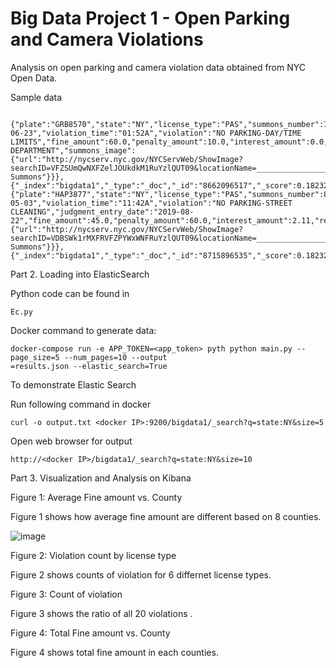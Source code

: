 # Big Data Project 1 - Open Parking and Camera Violations

Analysis on open parking and camera violation data obtained from NYC Open Data.

Sample data

```

{"plate":"GRB8570","state":"NY","license_type":"PAS","summons_number":1406780807,"issue_date":"2016-06-23","violation_time":"01:52A","violation":"NO PARKING-DAY/TIME LIMITS","fine_amount":60.0,"penalty_amount":10.0,"interest_amount":0.0,"reduction_amount":0.0,"payment_amount":70.0,"amount_due":0.0,"precinct":"067","county":"K","issuing_agency":"POLICE DEPARTMENT","summons_image":{"url":"http://nycserv.nyc.gov/NYCServWeb/ShowImage?searchID=VFZSUmQwNXFZelJOUkdkM1RuYzlQUT09&locationName=_____________________","description":"View Summons"}}},{"_index":"bigdata1","_type":"_doc","_id":"8662096517","_score":0.18232156,"_source":{"plate":"HAP3877","state":"NY","license_type":"PAS","summons_number":8662096517,"issue_date":"2019-05-03","violation_time":"11:42A","violation":"NO PARKING-STREET CLEANING","judgment_entry_date":"2019-08-22","fine_amount":45.0,"penalty_amount":60.0,"interest_amount":2.11,"reduction_amount":0.08,"payment_amount":107.03,"amount_due":0.0,"precinct":"040","county":"BX","issuing_agency":"TRAFFIC","summons_image":{"url":"http://nycserv.nyc.gov/NYCServWeb/ShowImage?searchID=VDBSWk1rMXFRVFZPYWxWNFRuYzlQUT09&locationName=_____________________","description":"View Summons"}}},{"_index":"bigdata1","_type":"_doc","_id":"8715896535","_score":0.18232156,"_source":
```

Part 2. Loading into ElasticSearch

Python code can be found in 
```
Ec.py
```
Docker command to generate data:
```
docker-compose run -e APP_TOKEN=<app_token> pyth python main.py --page_size=5 --num_pages=10 --output
=results.json --elastic_search=True
```
To demonstrate Elastic Search 

Run following command in docker
```
curl -o output.txt <docker IP>:9200/bigdata1/_search?q=state:NY&size=5
```
Open web browser for output
```
http://<docker IP>/bigdata1/_search?q=state:NY&size=10
```

Part 3. Visualization and Analysis on Kibana

Figure 1: Average Fine amount vs. County

Figure 1 shows how average fine amount are different based on 8 counties.

![image](https://user-images.githubusercontent.com/57785809/77029292-ae04ea00-6971-11ea-9373-ff1e84bf5643.png)

Figure 2: Violation count by license type

Figure 2 shows counts of violation for  6 differnet license types.


Figure 3: Count of violation 

Figure 3 shows the ratio of all 20 violations .

Figure 4: Total Fine amount vs. County

Figure 4 shows total fine amount in each counties.







